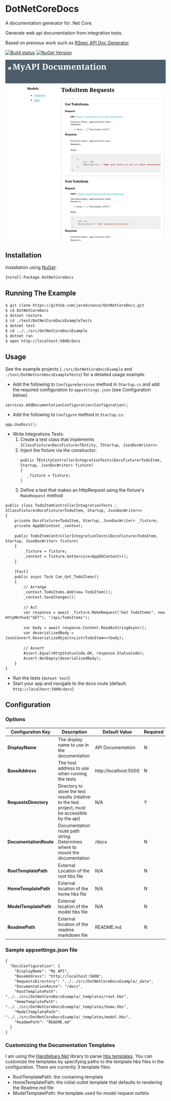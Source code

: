 # DotNetCoreDocs

A documentation generator for .Net Core. 

Generate web api documentation from integration tests.

Based on previous work such as [RSpec API Doc Generator](https://github.com/zipmark/rspec_api_documentation).

[![Build status](https://ci.appveyor.com/api/projects/status/ilmuycxm6g9f6y96?svg=true)](https://ci.appveyor.com/project/jaredcnance/dotnetcoredocs)
[![NuGet Version](https://img.shields.io/nuget/v/DotNetCoreDocs.svg)](https://www.nuget.org/packages/DotNetCoreDocs/)

![Model](screen_model.png)

## Installation

Installation using [NuGet](https://www.nuget.org/packages/DotNetCoreDocs/):

```
Install-Package DotNetCoreDocs
```

## Running The Example

```
$ git clone https://github.com/jaredcnance/DotNetCoreDocs.git
$ cd DotNetCoreDocs
$ dotnet restore
$ cd ./test/DotNetCoreDocsExampleTests
$ dotnet test
$ cd ../../src/DotNetCoreDocsExample
$ dotnet run
$ open http://localhost:5000/docs
```

## Usage

See the example projects (`./src/DotNetCoreDocsExample` and `./test/DotNetCoreDocsExampleTests`) for a detailed usage example.

- Add the following to `ConfigureServices` method in `Startup.cs` and add the required configuration to `appsettings.json` (see Configuration below).

```
services.AddDocumentationConfiguration(Configuration);
```

- Add the following to `Configure` method in `Startup.cs`:

```
app.UseDocs();
```

- Write Integrations Tests:
  1. Create a test class that implements `IClassFixture<DocsFixture<TEntity, TStartup, JsonDocWriter>>`
  2. Inject the fixture via the constructor:
     ```
     public TEntityControllerIntegrationTests(DocsFixture<TodoItem, Startup, JsonDocWriter> fixture)
     {
        _fixture = fixture;
     }
     ```
  3. Define a test that makes an HttpRequest using the fixture's `MakeRequest` method
```
public class TodoItemControllerIntegrationTests : IClassFixture<DocsFixture<TodoItem, Startup, JsonDocWriter>>
{
    private DocsFixture<TodoItem, Startup, JsonDocWriter> _fixture;
    private AppDbContext _context;

    public TodoItemControllerIntegrationTests(DocsFixture<TodoItem, Startup, JsonDocWriter> fixture)
    {
        _fixture = fixture;
        _context = fixture.GetService<AppDbContext>();
    }

    [Fact]
    public async Task Can_Get_TodoItems()
    {
        // Arrange
        _context.TodoItems.Add(new TodoItem());
        _context.SaveChanges();

        // Act
        var response = await _fixture.MakeRequest("Get TodoItems", new HttpMethod("GET"), "/api/TodoItems");

        var body = await response.Content.ReadAsStringAsync();
        var deserializedBody = JsonConvert.DeserializeObject<List<TodoItem>>(body);

        // Assert
        Assert.Equal(HttpStatusCode.OK, response.StatusCode);
        Assert.NotEmpty(deserializedBody);
    }
}
```

- Run the tests (`dotnet test`)
- Start your app and navigate to the docs route (default: `http://localhost:5000/docs`)

## Configuration

### Options

| Configuration Key | Description | Default Value | Required |
|----|----|----|---|
| **DisplayName** | The display name to use in the documentation | API Documentation | N |
| **BaseAddress** | The host address to use when running the tests | http://localhost:5000 | N |
| **RequestsDirectory** | Directory to store the test results (relative to the test project, must be accessible by the api) | N/A | Y |
| **DocumentationRoute** | Documentation route path string. Determines where to mount the documentation | /docs | N |
| **RootTemplatePath** | External Location of the root hbs file | N/A | N |
| **HomeTemplatePath** | External location of the home hbs file | N/A | N |
| **ModelTemplatePath** | External location of the model hbs file | N/A | N |
| **ReadmePath** | External location of the readme markdown file | README.md | N |

### Sample appsettings.json file

```
{
  "DocsConfiguration": {
    "DisplayName": "My API",
    "BaseAddress": "http://localhost:5000",
    "RequestsDirectory": "../../src/DotNetCoreDocsExample/_data",
    "DocumentationRoute": "/docs",
    "RootTemplatePath": "../../src/DotNetCoreDocsExample/_templates/root.hbs",
    "HomeTemplatePath": "../../src/DotNetCoreDocsExample/_templates/home.hbs",
    "ModelTemplatePath": "../../src/DotNetCoreDocsExample/_templates/model.hbs",
    "ReadmePath": "README.md"
  }
}
```

### Customizing the Documentation Templates

I am using the [Handlebars.Net](https://github.com/rexm/Handlebars.Net) library to parse [hbs templates](http://handlebarsjs.com/). 
You can customize the templates by specifying paths to the template hbs files in the configuration. 
There are currently 3 template files:

 - RootTemplatePath: the containing template
 - HomeTemplatePath: the initial outlet template that defaults to rendering the Readme.md file
 - ModelTemplatePath: the template used for model request outlets
